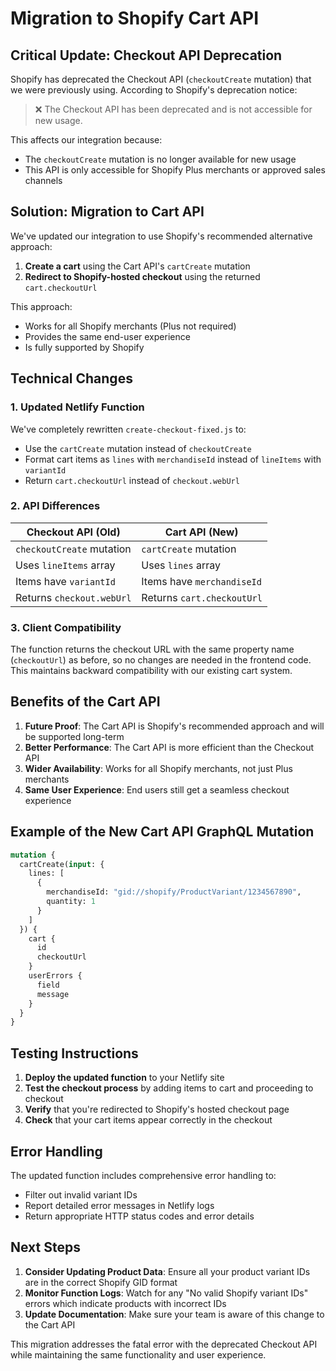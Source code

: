 # Migration to Shopify Cart API

## Critical Update: Checkout API Deprecation

Shopify has deprecated the Checkout API (`checkoutCreate` mutation) that we were previously using. According to Shopify's deprecation notice:

> ❌ The Checkout API has been deprecated and is not accessible for new usage.

This affects our integration because:
- The `checkoutCreate` mutation is no longer available for new usage
- This API is only accessible for Shopify Plus merchants or approved sales channels

## Solution: Migration to Cart API

We've updated our integration to use Shopify's recommended alternative approach:

1. **Create a cart** using the Cart API's `cartCreate` mutation
2. **Redirect to Shopify-hosted checkout** using the returned `cart.checkoutUrl`

This approach:
- Works for all Shopify merchants (Plus not required)
- Provides the same end-user experience
- Is fully supported by Shopify

## Technical Changes

### 1. Updated Netlify Function

We've completely rewritten `create-checkout-fixed.js` to:
- Use the `cartCreate` mutation instead of `checkoutCreate`
- Format cart items as `lines` with `merchandiseId` instead of `lineItems` with `variantId`
- Return `cart.checkoutUrl` instead of `checkout.webUrl`

### 2. API Differences

| Checkout API (Old) | Cart API (New) |
|-------------------|---------------|
| `checkoutCreate` mutation | `cartCreate` mutation |
| Uses `lineItems` array | Uses `lines` array |
| Items have `variantId` | Items have `merchandiseId` |
| Returns `checkout.webUrl` | Returns `cart.checkoutUrl` |

### 3. Client Compatibility

The function returns the checkout URL with the same property name (`checkoutUrl`) as before, so no changes are needed in the frontend code. This maintains backward compatibility with our existing cart system.

## Benefits of the Cart API

1. **Future Proof**: The Cart API is Shopify's recommended approach and will be supported long-term
2. **Better Performance**: The Cart API is more efficient than the Checkout API
3. **Wider Availability**: Works for all Shopify merchants, not just Plus merchants
4. **Same User Experience**: End users still get a seamless checkout experience

## Example of the New Cart API GraphQL Mutation

```graphql
mutation {
  cartCreate(input: {
    lines: [
      { 
        merchandiseId: "gid://shopify/ProductVariant/1234567890", 
        quantity: 1 
      }
    ]
  }) {
    cart {
      id
      checkoutUrl
    }
    userErrors {
      field
      message
    }
  }
}
```

## Testing Instructions

1. **Deploy the updated function** to your Netlify site
2. **Test the checkout process** by adding items to cart and proceeding to checkout
3. **Verify** that you're redirected to Shopify's hosted checkout page
4. **Check** that your cart items appear correctly in the checkout

## Error Handling

The updated function includes comprehensive error handling to:
- Filter out invalid variant IDs
- Report detailed error messages in Netlify logs
- Return appropriate HTTP status codes and error details

## Next Steps

1. **Consider Updating Product Data**: Ensure all your product variant IDs are in the correct Shopify GID format
2. **Monitor Function Logs**: Watch for any "No valid Shopify variant IDs" errors which indicate products with incorrect IDs
3. **Update Documentation**: Make sure your team is aware of this change to the Cart API

This migration addresses the fatal error with the deprecated Checkout API while maintaining the same functionality and user experience.